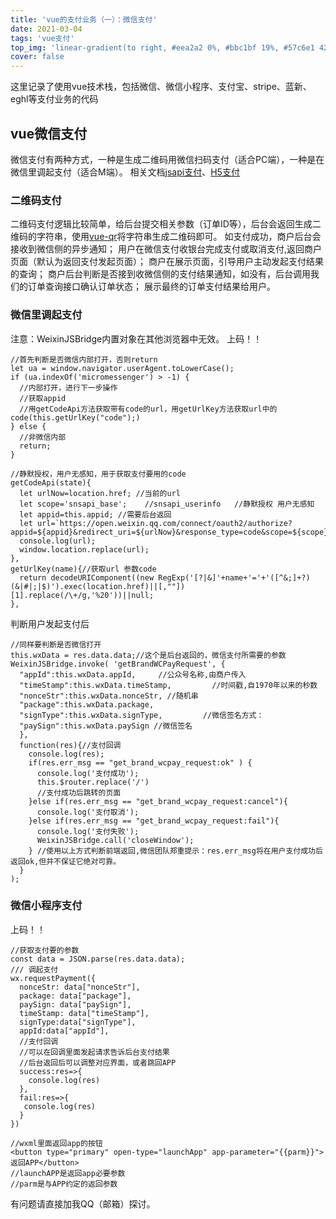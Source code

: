 ```yaml
---
title: 'vue的支付业务（一）：微信支付'
date: 2021-03-04
tags: 'vue支付'
top_img: 'linear-gradient(to right, #eea2a2 0%, #bbc1bf 19%, #57c6e1 42%, #b49fda 79%, #7ac5d8 100%)'
cover: false
---
```


这里记录了使用vue技术栈，包括微信、微信小程序、支付宝、stripe、蓝新、eghl等支付业务的代码

## vue微信支付

微信支付有两种方式，一种是生成二维码用微信扫码支付（适合PC端），一种是在微信里调起支付（适合M端）。
相关文档[jsapi支付](https://pay.weixin.qq.com/wiki/doc/api/jsapi_sl.php?chapter=7_7&index=6)、[H5支付](https://pay.weixin.qq.com/wiki/doc/api/H5_sl.php?chapter=15_4)

### 二维码支付

二维码支付逻辑比较简单，给后台提交相关参数（订单ID等），后台会返回生成二维码的字符串，使用[vue-qr](https://www.npmjs.com/package/vue-qr)将字符串生成二维码即可。
如支付成功，商户后台会接收到微信侧的异步通知；
用户在微信支付收银台完成支付或取消支付,返回商户页面（默认为返回支付发起页面）；
商户在展示页面，引导用户主动发起支付结果的查询；
商户后台判断是否接到收微信侧的支付结果通知，如没有，后台调用我们的订单查询接口确认订单状态；
展示最终的订单支付结果给用户。

### 微信里调起支付
注意：WeixinJSBridge内置对象在其他浏览器中无效。
上码！！
```
//首先判断是否微信内部打开，否则return
let ua = window.navigator.userAgent.toLowerCase();
if (ua.indexOf('micromessenger') > -1) {
  //内部打开，进行下一步操作
  //获取appid
  //用getCodeApi方法获取带有code的url，用getUrlKey方法获取url中的code(this.getUrlKey("code");)
} else {
  //非微信内部
  return;
}

//静默授权，用户无感知，用于获取支付要用的code
getCodeApi(state){
  let urlNow=location.href; //当前的url
  let scope='snsapi_base';    //snsapi_userinfo   //静默授权 用户无感知
  let appid=this.appid; //需要后台返回
  let url=`https://open.weixin.qq.com/connect/oauth2/authorize?appid=${appid}&redirect_uri=${urlNow}&response_type=code&scope=${scope}&state=${state}&&connect_redirect=1#wechat_redirect`;
  console.log(url);
  window.location.replace(url);
},
getUrlKey(name){//获取url 参数code
  return decodeURIComponent((new RegExp('[?|&]'+name+'='+'([^&;]+?)(&|#|;|$)').exec(location.href)||[,""])[1].replace(/\+/g,'%20'))||null;
},
```

判断用户发起支付后
```
//同样要判断是否微信打开
this.wxData = res.data.data;//这个是后台返回的，微信支付所需要的参数
WeixinJSBridge.invoke( 'getBrandWCPayRequest', {
  "appId":this.wxData.appId,     //公众号名称,由商户传入     
  "timeStamp":this.wxData.timeStamp,         //时间戳,自1970年以来的秒数     
  "nonceStr":this.wxData.nonceStr, //随机串     
  "package":this.wxData.package,     
  "signType":this.wxData.signType,         //微信签名方式：     
  "paySign":this.wxData.paySign //微信签名 
  }, 
  function(res){//支付回调
    console.log(res);  
    if(res.err_msg == "get_brand_wcpay_request:ok" ) {
      console.log('支付成功');
      this.$router.replace('/')
      //支付成功后跳转的页面
    }else if(res.err_msg == "get_brand_wcpay_request:cancel"){
      console.log('支付取消');
    }else if(res.err_msg == "get_brand_wcpay_request:fail"){
      console.log('支付失败');
      WeixinJSBridge.call('closeWindow');
    } //使用以上方式判断前端返回,微信团队郑重提示：res.err_msg将在用户支付成功后返回ok,但并不保证它绝对可靠。
  }
);
```

### 微信小程序支付
上码！！
```
//获取支付要的参数
const data = JSON.parse(res.data.data);
/// 调起支付
wx.requestPayment({
  nonceStr: data["nonceStr"],
  package: data["package"],
  paySign: data["paySign"],
  timeStamp: data["timeStamp"],
  signType:data["signType"],
  appId:data["appId"],
  //支付回调
  //可以在回调里面发起请求告诉后台支付结果
  //后台返回后可以调整对应界面，或者跳回APP
  success:res=>{
    console.log(res)
  },
  fail:res=>{
   console.log(res)
  }
})

//wxml里面返回app的按钮
<button type="primary" open-type="launchApp" app-parameter="{{parm}}">返回APP</button>
//launchAPP是返回app必要参数
//parm是与APP约定的返回参数
```

有问题请直接加我QQ（邮箱）探讨。